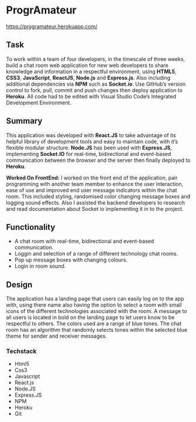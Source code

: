 # ProgrAmateur

https://programateur.herokuapp.com/

## Task
To work within a team of four developers, in the timescale of three weeks, build a chat room web application for new web developers to share knowledge and information in a respectful environment, using <b>HTML5</b>, <b>CSS3</b>,  <b>JavaScript</b>, <b>ReactJS</b>, <b>Node.js</b> and <b>Express.js</b>. Also including additional dependencies via <b>NPM</b> such as <b>Socket.io</b>. Use GitHub’s version control to fork, pull, commit and push changes then deploy application to <b>Heroku</b>.  All code had to be edited with Visual Studio Code’s Integrated Development Environment.

## Summary
This application was developed with <b>React.JS</b> to take advantage of its helpful library of development tools and easy to maintain code, with it’s flexible modular structure. <b>Node.JS</b> has been used with <b>Express.JS</b>, implementing <b>Socket.IO</b> for real-time, bidirectional and event-based communication between the browser and the server then finally deployed to <b>Heroku</b>.

<b>Worked On FrontEnd:</b>
I worked on the front end of the application, pair programming with another team member
to enhance the user interaction, ease of use and improved end user message indicators within the chat room. This included styling, randomised color changing message boxes and logging sound effects.  Also  I assisted the backend developers to research and read documentation about Socket io implementing it in to the project.

## Functionality
<ul>
    <li>A chat room with real-time, bidirectional and event-based communication.</li>
    <li>Loggin and selection of a range of different technology chat rooms.</li>
    <li>Pop up message boxes with changing colours.</li>
    <li>Login in room sound.</li>
</ul>

## Design
The application has a landing page that users can easily log on to the app with, using there name also having the option to select a room with small icons of the different technologies associated with the room. A message to all users is located in bold on the landing page to let users know to be respectful to others. The colors used are a range of blue tones. The chat room has an algorithm that randomly selects tones within the selected blue theme for sender and receiver messages.

### Techstack
<ul>
    <li>Html5</li>
    <li>Css3</li>
    <li>Javascript</li>
    <li>React.js</li>
    <li>Node.JS</li>
    <li>Express.JS</li>
    <li>NPM</li>
    <li>Heroku</li>
    <li>Git</li>
</ul>

